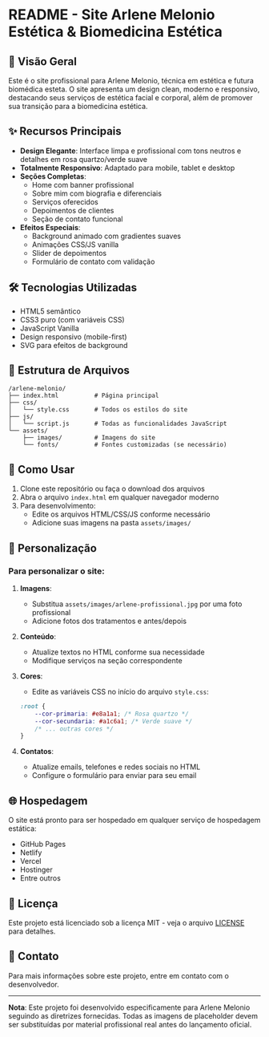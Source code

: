 # README - Site Arlene Melonio Estética & Biomedicina Estética

## 📌 Visão Geral

Este é o site profissional para Arlene Melonio, técnica em estética e futura biomédica esteta. O site apresenta um design clean, moderno e responsivo, destacando seus serviços de estética facial e corporal, além de promover sua transição para a biomedicina estética.

## ✨ Recursos Principais

- **Design Elegante**: Interface limpa e profissional com tons neutros e detalhes em rosa quartzo/verde suave
- **Totalmente Responsivo**: Adaptado para mobile, tablet e desktop
- **Seções Completas**:
  - Home com banner profissional
  - Sobre mim com biografia e diferenciais
  - Serviços oferecidos
  - Depoimentos de clientes
  - Seção de contato funcional
- **Efeitos Especiais**:
  - Background animado com gradientes suaves
  - Animações CSS/JS vanilla
  - Slider de depoimentos
  - Formulário de contato com validação

## 🛠 Tecnologias Utilizadas

- HTML5 semântico
- CSS3 puro (com variáveis CSS)
- JavaScript Vanilla
- Design responsivo (mobile-first)
- SVG para efeitos de background

## 📂 Estrutura de Arquivos

```
/arlene-melonio/
├── index.html          # Página principal
├── css/
│   └── style.css       # Todos os estilos do site
├── js/
│   └── script.js       # Todas as funcionalidades JavaScript
└── assets/
    ├── images/         # Imagens do site
    └── fonts/          # Fontes customizadas (se necessário)
```

## 🚀 Como Usar

1. Clone este repositório ou faça o download dos arquivos
2. Abra o arquivo `index.html` em qualquer navegador moderno
3. Para desenvolvimento:
   - Edite os arquivos HTML/CSS/JS conforme necessário
   - Adicione suas imagens na pasta `assets/images/`

## 🔧 Personalização

### Para personalizar o site:

1. **Imagens**:
   - Substitua `assets/images/arlene-profissional.jpg` por uma foto profissional
   - Adicione fotos dos tratamentos e antes/depois

2. **Conteúdo**:
   - Atualize textos no HTML conforme sua necessidade
   - Modifique serviços na seção correspondente

3. **Cores**:
   - Edite as variáveis CSS no início do arquivo `style.css`:
   ```css
   :root {
       --cor-primaria: #e8a1a1; /* Rosa quartzo */
       --cor-secundaria: #a1c6a1; /* Verde suave */
       /* ... outras cores */
   }
   ```

4. **Contatos**:
   - Atualize emails, telefones e redes sociais no HTML
   - Configure o formulário para enviar para seu email

## 🌐 Hospedagem

O site está pronto para ser hospedado em qualquer serviço de hospedagem estática:
- GitHub Pages
- Netlify
- Vercel
- Hostinger
- Entre outros

## 📝 Licença

Este projeto está licenciado sob a licença MIT - veja o arquivo [LICENSE](LICENSE) para detalhes.

## 📧 Contato

Para mais informações sobre este projeto, entre em contato com o desenvolvedor.

---

**Nota**: Este projeto foi desenvolvido especificamente para Arlene Melonio seguindo as diretrizes fornecidas. Todas as imagens de placeholder devem ser substituídas por material profissional real antes do lançamento oficial.

